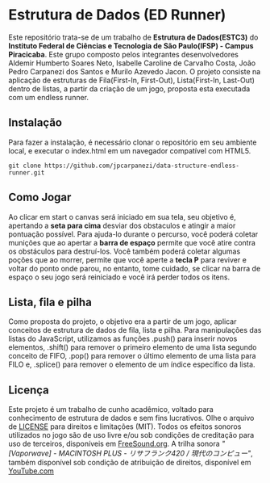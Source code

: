 # Estrutura de Dados (ED Runner)
Este repositório trata-se de um trabalho de **Estrutura de Dados(ESTC3)** do **Instituto Federal de Ciências e Tecnologia de São Paulo(IFSP) - Campus Piracicaba**. Este grupo composto pelos integrantes desenvolvedores Aldemir Humberto Soares Neto, Isabelle Caroline de Carvalho Costa, João Pedro Carpanezi dos Santos e Murilo Azevedo Jacon. O projeto consiste na aplicação de estruturas de Fila(First-In, First-Out), Lista(First-In, Last-Out) dentro de listas, a partir da criação de um jogo, proposta esta executada com um endless runner.

## Instalação
Para fazer a instalação, é necessário clonar o repositório em seu ambiente local, e executar o index.html em um navegador compatível com HTML5.
```
git clone https://github.com/jpcarpanezi/data-structure-endless-runner.git
```

## Como Jogar
Ao clicar em start o canvas será iniciado em sua tela, seu objetivo é, apertando a **seta para cima** desviar dos obstaculos e atingir a maior pontuação possível. Para ajuda-lo durante o percurso, você poderá coletar munições que ao apertar a **barra de espaço** permite que você atire contra os obstáculos para destruí-los. Você também poderá coletar algumas poções que ao morrer, permite que você aperte a **tecla P** para reviver e voltar do ponto onde parou, no entanto, tome cuidado, se clicar na barra de espaço o seu jogo será reiniciado e você irá perder todos os itens.

## Lista, fila e pilha
Como proposta do projeto, o objetivo era a partir de um jogo, aplicar conceitos de estrutura de dados de fila, lista e pilha. Para manipulações das listas do JavaScript, utilizamos as funções .push() para inserir novos elementos, .shift() para remover o primeiro elemento de uma lista segundo conceito de FIFO, .pop() para remover o último elemento de uma lista para FILO e, .splice() para remover o elemento de um índice específico da lista.

## Licença
Este projeto é um trabalho de cunho acadêmico, voltado para conhecimento de estrutura de dados e sem fins lucrativos. Olhe o arquivo de <a href="https://github.com/jpcarpanezi/data-structure-endless-runner/blob/master/LICENSE">LICENSE</a> para direitos e limitações (MIT). 
Todos os efeitos sonoros utilizados no jogo são de uso livre e/ou sob condições de creditação para uso de terceiros, disponíveis em <a href="https://freesound.org/" target="_blank">FreeSound.org<a/>. A trilha sonora <i>"[Vaporwave] - MACINTOSH PLUS - リサフランク420 / 現代のコンピュー"</i>, também disponível sob condição de atribuição de direitos, disponível em <a href="https://www.youtube.com/watch?v=_wcURnFRp9A&ab_channel=SyferMusic" target="_blank">YouTube.com</a>
